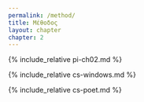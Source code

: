 ```yaml
---
permalink: /method/
title: Μέθοδος
layout: chapter
chapter: 2
---
```


{% include_relative pi-ch02.md %}

{% include_relative cs-windows.md %}

{% include_relative cs-poet.md %}
